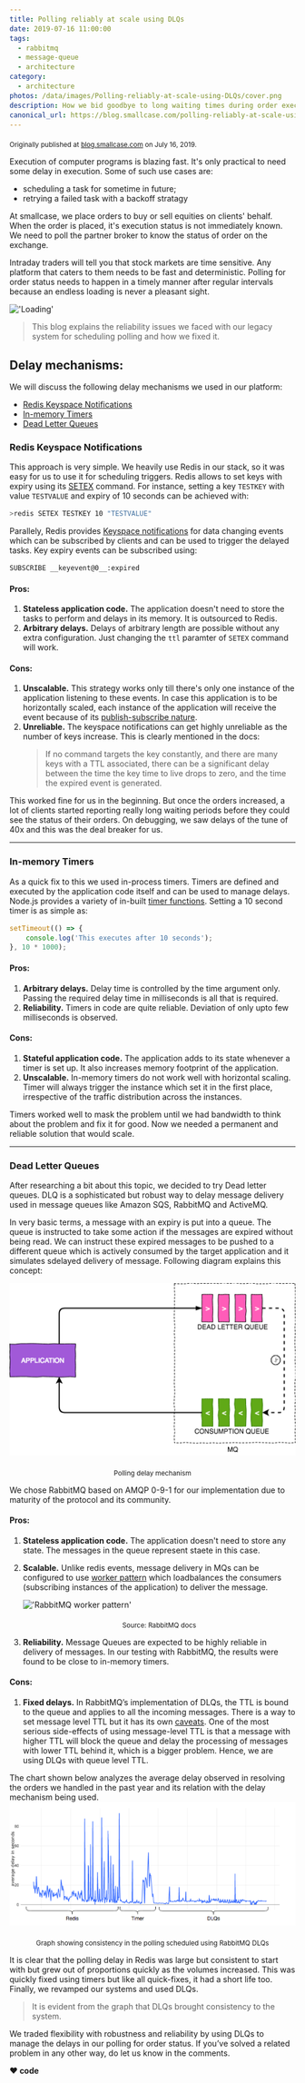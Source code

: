 ```yaml
---
title: Polling reliably at scale using DLQs
date: 2019-07-16 11:00:00
tags:
  - rabbitmq
  - message-queue
  - architecture
category:
  - architecture
photos: /data/images/Polling-reliably-at-scale-using-DLQs/cover.png
description: How we bid goodbye to long waiting times during order execution on smallcase platform.
canonical_url: https://blog.smallcase.com/polling-reliably-at-scale-using-dlqs/
---
```

<sub>Originally published at [blog.smallcase.com][smallcase-blog-url] on July 16, 2019.</sub>
<br>

Execution of computer programs is blazing fast. It's only practical to need some delay in execution. Some of such use cases are:
- scheduling a task for sometime in future;
- retrying a failed task with a backoff stratagy

At smallcase, we place orders to buy or sell equities on clients' behalf. When the order is placed, it's execution status is not immediately known. We need to poll the partner broker to know the status of order on the exchange.

Intraday traders will tell you that stock markets are time sensitive. Any platform that caters to them needs to be fast and deterministic. Polling for order status needs to happen in a timely manner after regular intervals because an endless loading is never a pleasant sight.

!['Loading'][loading-gif]

> This blog explains the reliability issues we faced with our legacy system for scheduling polling and how we fixed it.

## Delay mechanisms:
We will discuss the following delay mechanisms we used in our platform:
* [Redis Keyspace Notifications](#Redis-Keyspace-Notifications)
* [In-memory Timers](#In-memory-Timers)
* [Dead Letter Queues](#Dead-Letter-Queues)

### Redis Keyspace Notifications
This approach is very simple. We heavily use Redis in our stack, so it was easy for us to use it for scheduling triggers. Redis allows to set keys with expiry using its [SETEX][redis-setex-doc] command. For instance, setting a key `TESTKEY` with value `TESTVALUE` and expiry of 10 seconds can be achieved with:
```sh
>redis SETEX TESTKEY 10 "TESTVALUE"
```
Parallely, Redis provides [Keyspace notifications][redis-notifications-doc] for data changing events which can be subscribed by clients and can be used to trigger the delayed tasks. Key expiry events can be subscribed using:
```sh
SUBSCRIBE __keyevent@0__:expired
```
#### Pros:
1. **Stateless application code.**
    The application doesn't need to store the tasks to perform and delays in its memory. It is outsourced to Redis.
2. **Arbitrary delays.**
    Delays of arbitrary length are possible without any extra configuration. Just changing the `ttl` paramter of `SETEX` command will work.

#### Cons:
1. **Unscalable.**
    This strategy works only till there's only one instance of the application listening to these events. In case this application is to be horizontally scaled, each instance of the application will receive the event because of its [publish-subscribe nature][pub-sub-ref].
1. **Unreliable.**
    The keyspace notifications can get highly unreliable as the number of keys increase. This is clearly mentioned in the docs:
    > If no command targets the key constantly, and there are many keys with a TTL associated, there can be a significant delay between the time the key time to live drops to zero, and the time the expired event is generated.

This worked fine for us in the beginning. But once the orders increased, a lot of clients started reporting really long waiting periods before they could see the status of their orders. On debugging, we saw delays of the tune of 40x and this was the deal breaker for us.

---

### In-memory Timers
As a quick fix to this we used in-process timers. Timers are defined and executed by the application code itself and can be used to manage delays. Node.js provides a variety of in-built [timer functions][nodejs-timer-doc]. Setting a 10 second timer is as simple as:
```js
setTimeout(() => {
    console.log('This executes after 10 seconds');
}, 10 * 1000);
```
#### Pros:
1. **Arbitrary delays.**
    Delay time is controlled by the time argument only. Passing the required delay time in milliseconds is all that is required.
2. **Reliability.**
    Timers in code are quite reliable. Deviation of only upto few milliseconds is observed.

#### Cons:
1. **Stateful application code.**
    The application adds to its state whenever a timer is set up. It also increases memory footprint of the application.
2. **Unscalable.**
    In-memory timers do not work well with horizontal scaling. Timer will always trigger the instance which set it in the first place, irrespective of the traffic distribution across the instances.

Timers worked well to mask the problem until we had bandwidth to think about the problem and fix it for good. Now we needed a permanent and reliable solution that would scale.

---

### Dead Letter Queues
After researching a bit about this topic, we decided to try Dead letter queues. DLQ is a sophisticated but robust way to delay message delivery used in message queues like Amazon SQS, RabbitMQ and ActiveMQ.

In very basic terms, a message with an expiry is put into a queue. The queue is instructed to take some action if the messages are expired without being read. We can instruct these expired messages to be pushed to a different queue which is actively consumed by the target application and it simulates sdelayed delivery of message. Following diagram explains this concept:

!['DLQ architecture diagram'][dlq-design-image]
<div align=center><sub>Polling delay mechanism</sub></div>

We chose RabbitMQ based on AMQP 0-9-1 for our implementation due to maturity of the protocol and its community.

#### Pros:
1. **Stateless application code.**
    The application doesn't need to store any state. The messages in the queue represent staete in this case.
2. **Scalable.**
    Unlike redis events, message delivery in MQs can be configured to use [worker pattern][rabbitmq-worker-doc] which loadbalances the consumers (subscribing instances of the application)  to deliver the message.

    !['RabbitMQ worker pattern'][rabbitmq-worker-image]
    <div align=center><sub>Source: RabbitMQ docs</sub></div>

3. **Reliability.**
    Message Queues are expected to be highly reliable in delivery of messages. In our testing with RabbitMQ, the results were found to be close to in-memory timers.

#### Cons:
1. **Fixed delays.**
    In RabbitMQ’s implementation of DLQs, the TTL is bound to the queue and applies to all the incoming messages. There is a way to set message level TTL but it has its own [caveats][rabbitmq-msg-ttl-ref]. One of the most serious side-effects of using message-level TTL is that a message with higher TTL will block the queue and delay the processing of messages with lower TTL behind it, which is a bigger problem. Hence, we are using DLQs with queue level TTL.

The chart shown below analyzes the average delay observed in resolving the orders we handled in the past year and its relation with the delay mechanism being used.
!['Result chart'][result-chart-image]
<div align=center><sub>Graph showing consistency in the polling scheduled using RabbitMQ DLQs</sub></div>

It is clear that the polling delay in Redis was large but consistent to start with but grew out of proportions quickly as the volumes increased. This was quickly fixed using timers but like all quick-fixes, it had a short life too. Finally, we revamped our systems and used DLQs.

> It is evident from the graph that DLQs brought consistency to the system.

We traded flexibility with robustness and reliability by using DLQs to manage the delays in our polling for order status. If you’ve solved a related problem in any other way, do let us know in the comments.
<br>

**❤️ code**

[redis-setex-doc]: https://redis.io/commands/setex
[redis-notifications-doc]: https://redis.io/topics/notifications
[pub-sub-ref]: https://redis.io/topics/pubsub
[nodejs-timer-doc]:https://nodejs.org/en/docs/guides/timers-in-node/
[rabbitmq-worker-doc]: https://www.rabbitmq.com/tutorials/tutorial-two-javascript.html
[rabbitmq-msg-ttl-ref]: https://www.rabbitmq.com/ttl.html#per-message-ttl-caveats
[smallcase-blog-url]: https://blog.smallcase.com/polling-reliably-at-scale-using-dlqs/

[loading-gif]: https://media.giphy.com/media/OQHGckzXXDHZbuH1cN/giphy.gif
[dlq-design-image]: /data/images/Polling-reliably-at-scale-using-DLQs/architecture.png
[result-chart-image]: /data/images/Polling-reliably-at-scale-using-DLQs/chart.png
[rabbitmq-worker-image]: https://www.rabbitmq.com/img/tutorials/python-two.png
